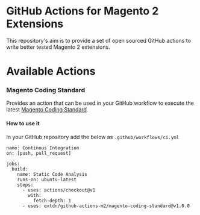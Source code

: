 # GitHub Actions for Magento 2 Extensions

This repository's aim is to provide a set of open sourced GitHub actions to write better tested Magento 2 extensions.

# Available Actions
### Magento Coding Standard
Provides an action that can be used in your GitHub workflow to execute the latest [Magento Coding Standard](https://github.com/magento/magento-coding-standard). 

#### How to use it

In your GitHub repository add the below as 
`.github/workflows/ci.yml`

```
name: Continous Integration
on: [push, pull_request]

jobs:
  build:
    name: Static Code Analysis
    runs-on: ubuntu-latest
    steps:
      - uses: actions/checkout@v1
        with:
          fetch-depth: 1
      - uses: extdn/github-actions-m2/magento-coding-standard@v1.0.0
```
